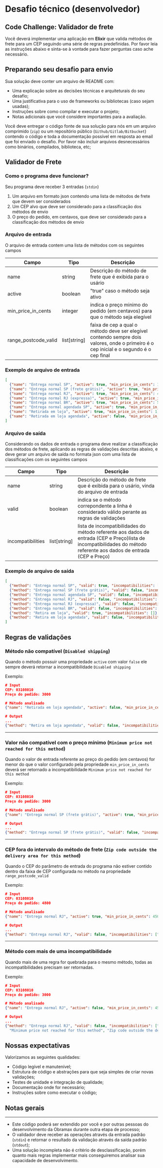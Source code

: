 # Desafio técnico (desenvolvedor)

## Code Challenge: Validador de frete

Você deverá implementar uma aplicação em **Elixir** que valida métodos de frete para um CEP seguindo uma série de regras predefinidas.
Por favor leia as instruções abaixo e sinta-se à vontade para fazer perguntas caso ache necessário. 

## Preparando seu desafio para envio

Sua solução deve conter um arquivo de README com:

- Uma explicação sobre as decisões técnicas e arquiteturais do seu desafio;
- Uma justificativa para o uso de frameworks ou bibliotecas (caso sejam usadas);
- Instruções sobre como compilar e executar o projeto;
- Notas adicionais que você considere importantes para a avaliação.

Você deve entregar o código fonte de sua solução para nós em um arquivo comprimido (`zip`) ou um repositório público (`Github/Gitlab/Bitbucket`) contendo o código e toda a documentação possível em resposta ao email que foi enviado o desafio. Por favor não incluir arquivos desnecessários como binários, compilados, biblioteca, etc;

## Validador de Frete

### Como o programa deve funcionar?

Seu programa deve receber 3 entradas (`stdin`)

1. Um arquivo em formato json contendo uma lista de métodos de frete que devem ser considerados
2. Um CEP alvo que deve ser considerado para  a classificação dos métodos de envio
3. O preço do pedido, em centavos, que deve ser considerado para a classificação dos métodos de envio

### Arquivo de entrada

O arquivo de entrada contem uma lista de métodos com os seguintes campos

| Campo                | Tipo         | Descrição                                                                    |
|----------------------|--------------|-------------------------------------------------------------------------------|
| name                 | string       | Descrição do método de frete que é exibida para o usário                      |
| active               | boolean      | "true" caso o método seja ativo                                               |
| min_price_in_cents   | integer      | indica o preço minimo do pedido (em centavos) para que o método seja elegível |
| range_postcode_valid | list[string] | faixa de cep a qual o método deve ser elegível contendo sempre dois valores, onde o primeiro é o cep inicial e o segundo é o cep final |

### Exemplo de arquivo de entrada

```json
[
  {"name": "Entrega normal SP", "active": true, "min_price_in_cents": 1, "range_postcode_valid": ["01000000", "19999999"]},
  {"name": "Entrega normal SP (frete grátis)", "active": true, "min_price_in_cents": 10000, "range_postcode_valid": ["01000000", "19999999"]},
  {"name": "Entrega normal RJ", "active": true, "min_price_in_cents": 4500, "range_postcode_valid": ["20000000", "26600999"]},
  {"name": "Entrega normal RJ (expressa)", "active": true, "min_price_in_cents": 29900, "range_postcode_valid": ["20000000", "26600999"]},
  {"name": "Entrega normal BR", "active": true, "min_price_in_cents": 5000, "range_postcode_valid": ["00000000", "99999999"]},
  {"name": "Entrega normal agendada SP", "active": true, "min_price_in_cents": 10000, "range_postcode_valid": ["01000000", "19999999"]},
  {"name": "Retirada em loja", "active": true, "min_price_in_cents": 1, "range_postcode_valid": ["00000000", "99999999"]},
  {"name": "Retirada em loja agendada", "active": false, "min_price_in_cents": 1, "range_postcode_valid": ["00000000", "99999999"]}
]
```

### Arquivo de saída

Considerando os dados de entrada o programa deve realizar a classificação dos métodos de frete, aplicando as regras de validações descritas abaixo, e deve gerar um arquivo de saída no formata json com uma lista de classificações com os seguintes campos

| Campo             | Tipo         | Descrição                                                                                                                                                            |
|-------------------|--------------|----------------------------------------------------------------------------------------------------------------------------------------------------------------------|
| name              | string       | Descrição do método de frete que é exibida para o usário, vinda do arquivo de entrada                                                                                |
| valid             | boolean      | indica se o método correpondente a linha é considerado válido perante as regras de validações                                                                        |
| incompatibilities | list[string] | lista de incompatibilidades do método referente aos dados de entrada (CEP e Preço)lista de incompatibilidades do método referente aos dados de entrada (CEP e Preço) |

### Exemplo de arquivo de saída

```json
[
  {"method": "Entrega normal SP", "valid": true, "incompatibilities": []},
  {"method": "Entrega normal SP (frete grátis)", "valid": false, "incompatibilities": ["Minimum price not reached for this method"]},
  {"method": "Entrega normal agendada SP", "valid": false, "incompatibilities": ["Minimum price not reached for this method"]},
  {"method": "Entrega normal RJ", "valid": false, "incompatibilities": ["Zip code outside the delivery area for this method"]},
  {"method": "Entrega normal RJ (expressa)", "valid": false, "incompatibilities": ["Zip code outside the delivery area for this method", "Minimum price not reached for this method"]},
  {"method": "Entrega normal BR", "valid": false, "incompatibilities": ["Minimum price not reached for this method"]},
  {"method": "Retira em loja", "valid": true, "incompatibilities": []},
  {"method": "Retira em loja agendada", "valid": false, "incompatibilities": ["Disabled shipping"]}
]
```

## Regras de validações

### Método não compatível (`Disabled shipping`)

Quando o método possuir uma propriedade `active` com valor `false` ele sempre deverá retornar a incompatibilidade `Disabled shipping`

Exemplo:

```json
# Input
CEP: 03108010
Preço do pedido: 3000

# Método analisado
{"name": "Retirada em loja agendada", "active": false, "min_price_in_cents": 1, "range_postcode_valid": ["00000000", "99999999"]}

# Output
...
{"method": "Retira em loja agendada", "valid": false, "incompatibilities": ["Disabled shipping"]}
```

---

### Valor não compatível com o preço mínimo (`Minimum price not reached for this method`)

Quando o valor de entrada referente ao preço do pedido (em centavos) for menor do que o valor configurado pela propriedade `min_price_in_cents` deverá ser retornado a incompatibilidade `Minimum price not reached for this method`

Exemplo:

```json
# Input
CEP: 03108010
Preço do pedido: 3000

# Método analisado
{"name": "Entrega normal SP (frete grátis)", "active": true, "min_price_in_cents": 10000, "range_postcode_valid": ["01000000", "19999999"]}

# Output
...
{"method": "Entrega normal SP (frete grátis)", "valid": false, "incompatibilities": ["Minimum price not reached for this method"]}
```

---

### CEP fora do intervalo do método de frete (`Zip code outside the delivery area for this method`)

Quando o CEP do parâmetro de entrada do programa não estiver contido dentro da faixa de CEP configurada no método na propriedade `range_postcode_valid`

Exemplo:

```json
# Input
CEP: 03108010
Preço do pedido: 4800

# Método analisado
{"name": "Entrega normal RJ", "active": true, "min_price_in_cents": 4500, "range_postcode_valid": ["20000000", "26600999"]}

# Output
...
{"method": "Entrega normal RJ", "valid": false, "incompatibilities": ["Zip code outside the delivery area for this method"]}
```

---

### Método com mais de uma incompatibilidade

Quando mais de uma regra for quebrada para o mesmo método, todas as incompatibilidades precisam ser retornadas.

Exemplo:

```json
# Input
CEP: 03108010
Preço do pedido: 3000

# Método analisado
{"name": "Entrega normal RJ", "active": false, "min_price_in_cents": 4500, "range_postcode_valid": ["20000", "26600"]}

# Output
...
{"method": "Entrega normal RJ", "valid": false, "incompatibilities": ["Disabled shipping",
  "Minimum price not reached for this method", "Zip code outside the delivery area for this method"]}
```

## Nossas expectativas

Valorizamos as seguintes qualidades:

- Código legível e manutenível;
- Estrutura de código e abstrações para que seja simples de criar novas validações;
- Testes de unidade e integração de qualidade;
- Documentação onde for necessário;
- Instruções sobre como executar o código;

## Notas gerais

---

- Este código poderá ser extendido por você e por outras pessoas do desenvolvimento da Obramax durante outra etapa de processo;
- O validador deve receber as operações através da entrada padrão (`stdin`) e retornar o resultado da validação através da saída padrão (`stdout`);
- Uma solução incompleta não é critério de desclassificação, porém quanto mais regras implementar mais conseguiremos analisar sua capacidade de desenvolvimento.
